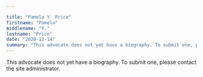 ```yaml
---

title: "Pamela Y. Price"
firstname: "Pamela"
middlename: "Y."
lastname: "Price"
date: "2020-12-14"
summary: "This advocate does not yet have a biography. To submit one, please contact the site administrator."
---
```

This advocate does not yet have a biography. To submit one, please contact the site administrator.

